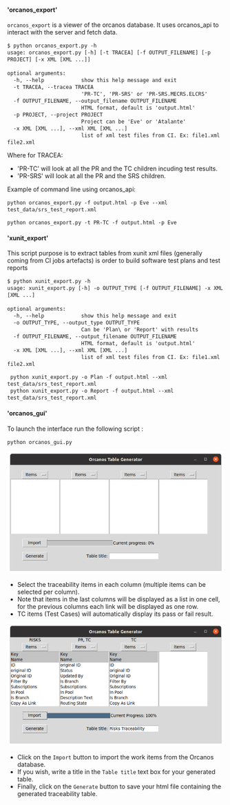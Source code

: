 #### 'orcanos_export'

`orcanos_export` is a viewer of the orcanos database. It uses orcanos_api to interact with the server and fetch data.

```
$ python orcanos_export.py -h
usage: orcanos_export.py [-h] [-t TRACEA] [-f OUTPUT_FILENAME] [-p PROJECT] [-x XML [XML ...]]

optional arguments:
  -h, --help            show this help message and exit
  -t TRACEA, --tracea TRACEA
                        'PR-TC', 'PR-SRS' or 'PR-SRS.MECRS.ELCRS'
  -f OUTPUT_FILENAME, --output_filename OUTPUT_FILENAME
                        HTML format, default is 'output.html'
  -p PROJECT, --project PROJECT
                        Project can be 'Eve' or 'Atalante'
  -x XML [XML ...], --xml XML [XML ...]
                        list of xml test files from CI. Ex: file1.xml file2.xml

```

Where for TRACEA:
- 'PR-TC' will look at all the PR and the TC children incuding test results.
- 'PR-SRS' will look at all the PR and the SRS children.

Example of command line using orcanos_api:

```
python orcanos_export.py -f output.html -p Eve --xml test_data/srs_test_report.xml
```

```
python orcanos_export.py -t PR-TC -f output.html -p Eve
```


#### 'xunit_export'

This script purpose is to extract tables from xunit xml files (generally coming from CI jobs artefacts) is order to build software test plans and test reports

```
$ python xunit_export.py -h
usage: xunit_export.py [-h] -o OUTPUT_TYPE [-f OUTPUT_FILENAME] -x XML [XML ...]

optional arguments:
  -h, --help            show this help message and exit
  -o OUTPUT_TYPE, --output_type OUTPUT_TYPE
                        Can be 'Plan\ or 'Report' with results
  -f OUTPUT_FILENAME, --output_filename OUTPUT_FILENAME
                        HTML format, default is 'output.html'
  -x XML [XML ...], --xml XML [XML ...]
                        list of xml test files from CI. Ex: file1.xml file2.xml

```

```
 python xunit_export.py -o Plan -f output.html --xml test_data/srs_test_report.xml
 python xunit_export.py -o Report -f output.html --xml test_data/srs_test_report.xml

```
#### 'orcanos_gui'

To launch the interface run the following script :

```
python orcanos_gui.py
```

![OrcanosGUI](doc/orcanos_gui.png)

- Select the traceability items in each column (multiple items can be selected per column).
- Note that items in the last columns will be displayed as a list in one cell, for the previous columns each link will be displayed as one row.
- TC items (Test Cases) will automatically display its pass or fail result.


![OrcanosGUI_InAction](doc/orcanos_gui_in_action.png)

- Click on the `Import` button to import the work items from the Orcanos database.
- If you wish, write a title in the `Table title` text box for your generated table. 
- Finally, click on the `Generate` button to save your html file containing the generated traceability table.
